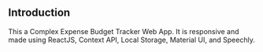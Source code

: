 

## Introduction

This a Complex Expense Budget Tracker Web App. It is responsive and made using ReactJS, Context API, Local Storage, Material UI, and Speechly. 
